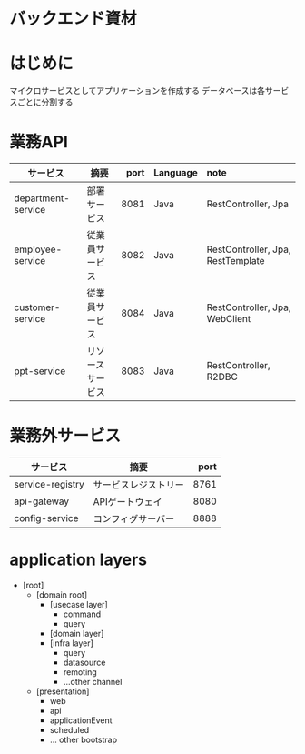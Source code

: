バックエンド資材
=====

# はじめに

マイクロサービスとしてアプリケーションを作成する
データベースは各サービスごとに分割する

# 業務API

| サービス               | 摘要       | port | Language | note                              |
|--------------------|----------|-----:|:---------|:----------------------------------|
| department-service | 部署サービス   | 8081 | Java     | RestController, Jpa               |
| employee-service   | 従業員サービス  | 8082 | Java     | RestController, Jpa, RestTemplate |
| customer-service   | 従業員サービス  | 8084 | Java     | RestController, Jpa, WebClient    |
| ppt-service        | リソースサービス | 8083 | Java     | RestController, R2DBC             |

# 業務外サービス

| サービス             | 摘要         | port |
|------------------|------------|-----:|
| service-registry | サービスレジストリー | 8761 |
| api-gateway      | APIゲートウェイ  | 8080 |
| config-service   | コンフィグサーバー  | 8888 |

# application layers

* [root]
    * [domain root]
        * [usecase layer]
            * command
            * query
        * [domain layer]
        * [infra layer]
            * query
            * datasource
            * remoting
            * ...other channel
    * [presentation]
        * web
        * api
        * applicationEvent
        * scheduled
        * ... other bootstrap